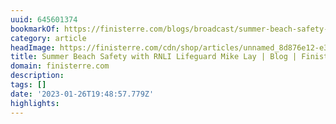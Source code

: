 ```yaml
---
uuid: 645601374
bookmarkOf: https://finisterre.com/blogs/broadcast/summer-beach-safety-with-mike-lay?xnpe_tifc=hFoXhkx8bDsNxu4N4uhLbjpsafeWaeiWhFW6hfp3alB8bf8cRf4gVd46EMQ-tu4vaMXp4.nXxIV84do74fodbfnJ
category: article
headImage: https://finisterre.com/cdn/shop/articles/unnamed_8d876e12-e369-4378-b003-963072933935.jpg?v=1659436667
title: Summer Beach Safety with RNLI Lifeguard Mike Lay | Blog | Finisterre
domain: finisterre.com
description: 
tags: []
date: '2023-01-26T19:48:57.779Z'
highlights: 
---
```



